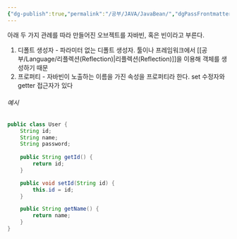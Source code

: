 ```yaml
---
{"dg-publish":true,"permalink":"/공부/JAVA/JavaBean/","dgPassFrontmatter":true}
---
```


아래 두 가지 관례를 따라 만들어진 오브젝트를 자바빈, 혹은 빈이라고 부른다.

1. 디폴트 생성자 - 파라미터 없는 디폴트 생성자. 툴이나 프레임워크에서 [[공부/Language/리플렉션(Reflection)\|리플렉션(Reflection)]]을 이용해 객체를 생성하기 때문
3. 프로퍼티 - 자바빈이 노출하는 이름을 가진 속성을 프로퍼티라 한다. set 수정자와 getter 접근자가 있다


###### 예시

```java
public class User {
	String id;
	String name;
	String password;
	
	public String getId() {
		return id;
	}

	public void setId(String id) {
		this.id = id;
	}

	public String getName() {
		return name;
	}
}
```